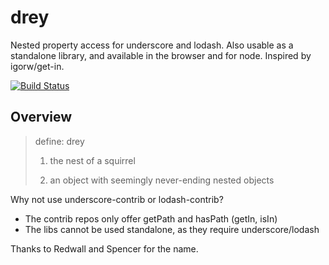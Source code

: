 # drey

Nested property access for underscore and lodash. Also usable as a standalone
library, and available in the browser and for node. Inspired by igorw/get-in.

[![Build Status](https://travis-ci.org/danielstjules/drey.svg?branch=master)](https://travis-ci.org/danielstjules/drey)

## Overview

> define: drey
>
> 1. the nest of a squirrel
>
> 2. an object with seemingly never-ending nested objects

Why not use underscore-contrib or lodash-contrib?

* The contrib repos only offer getPath and hasPath (getIn, isIn)
* The libs cannot be used standalone, as they require underscore/lodash

Thanks to Redwall and Spencer for the name.
